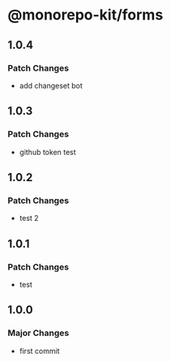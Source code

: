 # @monorepo-kit/forms

## 1.0.4

### Patch Changes

- add changeset bot

## 1.0.3

### Patch Changes

- github token test

## 1.0.2

### Patch Changes

- test 2

## 1.0.1

### Patch Changes

- test

## 1.0.0

### Major Changes

- first commit
